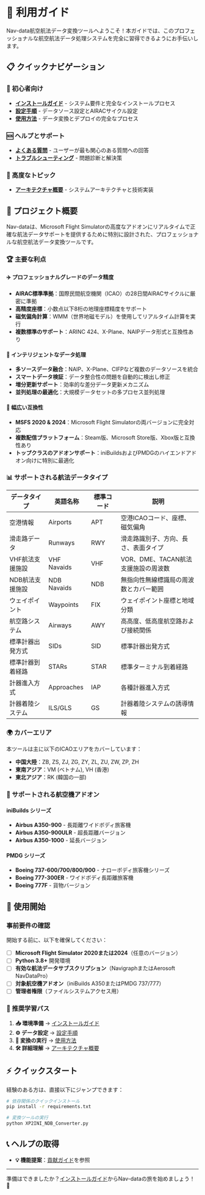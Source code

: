 # 🧭 利用ガイド

Nav-data航空航法データ変換ツールへようこそ！本ガイドでは、このプロフェッショナルな航空航法データ処理システムを完全に習得できるようにお手伝いします。

## 📋 クイックナビゲーション

### 🚀 初心者向け
- [**インストールガイド**](./installation.md) - システム要件と完全なインストールプロセス
- [**設定手順**](./configuration.md) - データソース設定とAIRACサイクル設定
- [**使用方法**](./usage.md) - データ変換とデプロイの完全なプロセス

### 🆘 ヘルプとサポート
- [**よくある質問**](../faq.md) - ユーザーが最も関心のある質問への回答
- [**トラブルシューティング**](../troubleshooting.md) - 問題診断と解決策

### 🔧 高度なトピック
- [**アーキテクチャ概要**](../architecture.md) - システムアーキテクチャと技術実装

## 🎯 プロジェクト概要

Nav-dataは、Microsoft Flight Simulatorの高度なアドオンにリアルタイムで正確な航法データサポートを提供するために特別に設計された、プロフェッショナルな航空航法データ変換ツールです。

### 🏆 主要な利点

#### ✈️ プロフェッショナルグレードのデータ精度
- **AIRAC標準準拠**：国際民間航空機関（ICAO）の28日間AIRACサイクルに厳密に準拠
- **高精度座標**：小数点以下8桁の地理座標精度をサポート
- **磁気偏角計算**：WMM（世界地磁モデル）を使用してリアルタイム計算を実行
- **複数標準のサポート**：ARINC 424、X-Plane、NAIPデータ形式と互換性あり

#### 🔄 インテリジェントなデータ処理
- **多ソースデータ融合**：NAIP、X-Plane、CIFPなど複数のデータソースを統合
- **スマートデータ検証**：データ整合性の問題を自動的に検出し修正
- **増分更新サポート**：効率的な差分データ更新メカニズム
- **並列処理の最適化**：大規模データセットの多プロセス並列処理

#### 🛫 幅広い互換性
- **MSFS 2020 & 2024**：Microsoft Flight Simulatorの両バージョンに完全対応
- **複数配信プラットフォーム**：Steam版、Microsoft Store版、Xbox版と互換性あり
- **トップクラスのアドオンサポート**：iniBuildsおよびPMDGのハイエンドアドオン向けに特別に最適化

### 📊 サポートされる航法データタイプ

| データタイプ | 英語名称 | 標準コード | 説明 |
|---------|---------|---------|------|
| 空港情報 | Airports | APT | 空港ICAOコード、座標、磁気偏角 |
| 滑走路データ | Runways | RWY | 滑走路識別子、方向、長さ、表面タイプ |
| VHF航法支援施設 | VHF Navaids | VHF | VOR、DME、TACAN航法支援施設の周波数 |
| NDB航法支援施設 | NDB Navaids | NDB | 無指向性無線標識局の周波数とカバー範囲 |
| ウェイポイント | Waypoints | FIX | ウェイポイント座標と地域分類 |
| 航空路システム | Airways | AWY | 高高度、低高度航空路および接続関係 |
| 標準計器出発方式 | SIDs | SID | 標準計器出発方式 |
| 標準計器到着経路 | STARs | STAR | 標準ターミナル到着経路 |
| 計器進入方式 | Approaches | IAP | 各種計器進入方式 |
| 計器着陸システム | ILS/GLS | GS | 計器着陸システムの誘導情報 |

### 🌍 カバーエリア

本ツールは主に以下のICAOエリアをカバーしています：

- **中国大陸**：ZB, ZS, ZJ, ZG, ZY, ZL, ZU, ZW, ZP, ZH
- **東南アジア**：VM (ベトナム), VH (香港)
- **東北アジア**：RK (韓国の一部)

### 🎯 サポートされる航空機アドオン

#### iniBuilds シリーズ
- **Airbus A350-900** - 長距離ワイドボディ旅客機
- **Airbus A350-900ULR** - 超長距離バージョン
- **Airbus A350-1000** - 延長バージョン

#### PMDG シリーズ
- **Boeing 737-600/700/800/900** - ナローボディ旅客機シリーズ
- **Boeing 777-300ER** - ワイドボディ長距離旅客機
- **Boeing 777F** - 貨物バージョン

## 🚦 使用開始

### 事前要件の確認

開始する前に、以下を確保してください：

- [ ] **Microsoft Flight Simulator 2020または2024**（任意のバージョン）
- [ ] **Python 3.8+** 開発環境
- [ ] **有効な航法データサブスクリプション**（NavigraphまたはAerosoft NavDataPro）
- [ ] **対象航空機アドオン**（iniBuilds A350またはPMDG 737/777）
- [ ] **管理者権限**（ファイルシステムアクセス用）

### 📖 推奨学習パス

1.  **📥 環境準備** → [インストールガイド](./installation.md)
2.  **⚙️ データ設定** → [設定手順](./configuration.md)
3.  **🔄 変換の実行** → [使用方法](./usage.md)
4.  **🛠️ 詳細理解** → [アーキテクチャ概要](../architecture.md)

## ⚡ クイックスタート

経験のある方は、直接以下にジャンプできます：

```bash
# 依存関係のクイックインストール
pip install -r requirements.txt

# 変換ツールの実行
python XP2INI_NDB_Converter.py
```

## 📞 ヘルプの取得
- **💡 機能提案**：[貢献ガイド](../contributing.md)を参照

---

準備はできましたか？[インストールガイド](./installation.md)からNav-dataの旅を始めましょう！ 🚀
